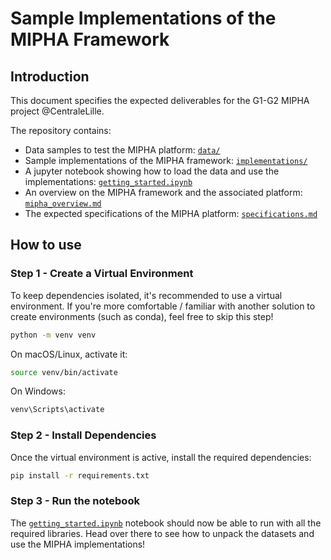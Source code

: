 # Sample Implementations of the MIPHA Framework

## Introduction

This document specifies the expected deliverables for the G1-G2 MIPHA project @CentraleLille.

The repository contains:

- Data samples to test the MIPHA platform: [`data/`](data)
- Sample implementations of the MIPHA framework: [`implementations/`](implementations)
- A jupyter notebook showing how to load the data and use the implementations: [
  `getting_started.ipynb`](getting_started.ipynb)
- An overview on the MIPHA framework and the associated platform: [`mipha_overview.md`](mipha_overview.md)
- The expected specifications of the MIPHA platform: [`specifications.md`](specifications.md)

## How to use

### Step 1 - Create a Virtual Environment

To keep dependencies isolated, it's recommended to use a virtual environment. If you're more comfortable / familiar with
another solution to create environments (such as conda), feel free to skip this step!

```sh
python -m venv venv
```

On macOS/Linux, activate it:

```sh
source venv/bin/activate
```

On Windows:

```sh
venv\Scripts\activate
```

### Step 2 - Install Dependencies

Once the virtual environment is active, install the required dependencies:

```sh
pip install -r requirements.txt
```

### Step 3 - Run the notebook

The [`getting_started.ipynb`](getting_started.ipynb) notebook should now be able to run with all the required libraries.
Head over there to see how to unpack the datasets and use the MIPHA implementations!


